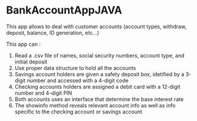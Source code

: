 # BankAccountAppJAVA
This app allows to deal with customer accounts (account types, withdraw, deposit, balance, ID generation, etc...)

This app can :
1. Read a .csv file of names, social security numbers, account type, and initial deposit
2. Use proper data structure to hold all the accounts
3. Savings account holders are given a safety deposit box, idetified by a 3-digit number and accessed with a 4-digit code
4. Checking accounts holders are assigned a debit card with a 12-digit number and 4-digit PIN
5. Both accounts uses an interface that determine the base interest rate
6. The showinfo method reveals relevant account info as well as info specific to the checking account or savings account
